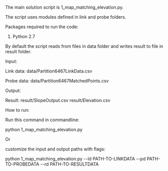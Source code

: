 The main solution script is 1_map_matching_elevation.py. 

The script uses modules defined in link and probe folders. 

Packages required to run the code:

1. Python 2.7 

By default the script reads from files in data folder and writes result to file in result folder.

Input: 		

Link data: data/Partition6467LinkData.csv		

Probe data: data/Partition6467MatchedPoints.csv	

Output:	

Result: result/SlopeOutput.csv result/Elevation.csv

How to run:	

Run this command in commandline: 

python 1_map_matching_elevation.py	

Or 

customize the input and output paths with flags: 

python 1_map_matching_elevation.py --ld PATH-TO-LINKDATA --pd PATH-TO-PROBEDATA --rd PATH-TO-RESULTDATA



